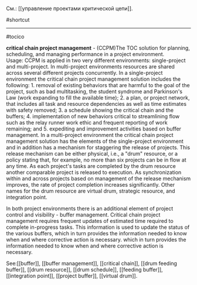 См.: [[управление проектами критической цепи]].

#shortcut




<hr/>

#tocico

<b>critical chain project management</b> - (CCPM)The TOC solution for planning, scheduling, and managing performance in a project environment.  
Usage: CCPM is applied in two very different environments: single-project and multi-project.  In multi-project environments resources are shared across several different projects concurrently. 
In a single-project environment the critical chain project management solution includes the 
following: 1. removal of existing behaviors that are harmful to the goal of the project, such as bad multitasking, the student syndrome and Parkinson's Law (work expanding to fill the available time); 2. a plan, or project network, that includes all task and resource dependencies as well as time estimates with safety removed; 3. a schedule showing the critical chain and the buffers; 4. implementation of new behaviors critical to streamlining flow such as the relay runner work ethic and frequent reporting of work remaining; and 5. expediting and improvement activities based on buffer management. 
In a multi-project environment the critical chain project management solution has the elements of the single-project environment and in addition has a mechanism for staggering the release of projects.  This release mechanism can be either physical, i.e., a "drum" resource, or a policy stating that, for example, no more than six projects can be in flow at any time.  As each project's tasks are completed by the drum resource another comparable project is released to execution.  As synchronization within and across projects based on management of the release mechanism improves, the rate of project completion increases significantly.  Other names for the drum resource are virtual drum, strategic resource, and integration point.

In both project environments there is an additional element of project control and visibility -  buffer management. Critical chain project management requires frequent updates of estimated time required to complete in-progress tasks. This information is used to update the status of the various buffers, which in turn provides the information needed to know when and where corrective action is necessary. which in turn provides the information needed to know when and where corrective action is necessary. 



See:[[buffer]], [[buffer management]], [[critical chain]], [[drum feeding buffer]], [[drum resource]], [[drum schedule]], [[feeding buffer]], [[integration point]], [[project buffer]], [[virtual drum]].
